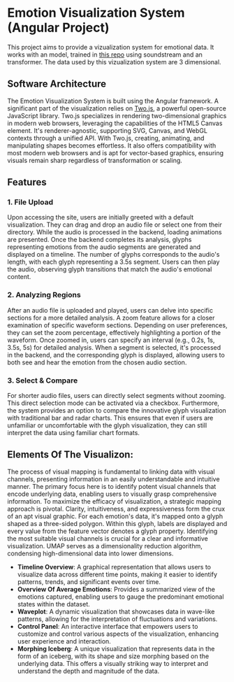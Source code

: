 # Emotion Visualization System (Angular Project)

This project aims to provide a vizualization system for emotional data. It works with an model, trained in  [this repo](https://github.com/ckwdani/masterarbeit_programming) using soundstream and an transformer. The data used by this vizualization system are 3 dimensional. 

## Software Architecture

The Emotion Visualization System is built using the Angular framework. A significant part of the visualization relies on [Two.js](two.js.org/), a powerful open-source JavaScript library. Two.js specializes in rendering two-dimensional graphics in modern web browsers, leveraging the capabilities of the HTML5 Canvas element. It's renderer-agnostic, supporting SVG, Canvas, and WebGL contexts through a unified API. With Two.js, creating, animating, and manipulating shapes becomes effortless. It also offers compatibility with most modern web browsers and is apt for vector-based graphics, ensuring visuals remain sharp regardless of transformation or scaling.




## Features
### 1. File Upload

Upon accessing the site, users are initially greeted with a default visualization. They can drag and drop an audio file or select one from their directory. While the audio is processed in the backend, loading animations are presented. Once the backend completes its analysis, glyphs representing emotions from the audio segments are generated and displayed on a timeline. The number of glyphs corresponds to the audio's length, with each glyph representing a 3.5s segment. Users can then play the audio, observing glyph transitions that match the audio's emotional content.

### 2. Analyzing Regions
After an audio file is uploaded and played, users can delve into specific sections for a more detailed analysis. A zoom feature allows for a closer examination of specific waveform sections. Depending on user preferences, they can set the zoom percentage, effectively highlighting a portion of the waveform. Once zoomed in, users can specify an interval (e.g., 0.2s, 1s, 3.5s, 5s) for detailed analysis. When a segment is selected, it's processed in the backend, and the corresponding glyph is displayed, allowing users to both see and hear the emotion from the chosen audio section.

### 3. Select & Compare
For shorter audio files, users can directly select segments without zooming. This direct selection mode can be activated via a checkbox. Furthermore, the system provides an option to compare the innovative glyph visualization with traditional bar and radar charts. This ensures that even if users are unfamiliar or uncomfortable with the glyph visualization, they can still interpret the data using familiar chart formats.

## Elements Of The Visualizon:

The process of visual mapping is fundamental to linking data with visual channels, presenting information in an easily understandable and intuitive manner. The primary focus here is to identify potent visual channels that encode underlying data, enabling users to visually grasp comprehensive information. To maximize the efficacy of visualization, a strategic mapping approach is pivotal. Clarity, intuitiveness, and expressiveness form the crux of an apt visual graphic. For each emotion's data, it's mapped onto a glyph shaped as a three-sided polygon. Within this glyph, labels are displayed and every value from the feature vector denotes a glyph property. Identifying the most suitable visual channels is crucial for a clear and informative visualization. UMAP serves as a dimensionality reduction algorithm, condensing high-dimensional data into lower dimensions.

- **Timeline Overview**: A graphical representation that allows users to visualize data across different time points, making it easier to identify patterns, trends, and significant events over time.
- **Overview Of Average Emotions**: Provides a summarized view of the emotions captured, enabling users to gauge the predominant emotional states within the dataset.
- **Waveplot**: A dynamic visualization that showcases data in wave-like patterns, allowing for the interpretation of fluctuations and variations.
- **Control Panel**: An interactive interface that empowers users to customize and control various aspects of the visualization, enhancing user experience and interaction.
- **Morphing Iceberg**:     A unique visualization that represents data in the form of an iceberg, with its shape and size morphing based on the underlying data. This offers a visually striking way to interpret and understand the depth and magnitude of the data.

